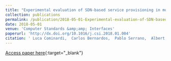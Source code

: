 ```yaml
---
title: "Experimental evaluation of SDN-based service provisioning in mobile networks"
collection: publications
permalink: /publication/2018-05-01-Experimental-evaluation-of-SDN-based-service-provisioning-in-mobile-networks
date: 2018-05-01
venue: 'Computer Standards &amp;amp; Interfaces'
paperurl: 'http://dx.doi.org/10.1016/j.csi.2018.01.004'
citation: ' Luca Cominardi,  Carlos Bernardos,  Pablo Serrano,  Albert Banchs,  Antonio Oliva, &quot;Experimental evaluation of SDN-based service provisioning in mobile networks.&quot; Computer Standards &amp;amp;amp; Interfaces, 2018.'
---
```

[Access paper here](http://dx.doi.org/10.1016/j.csi.2018.01.004){:target="_blank"}
